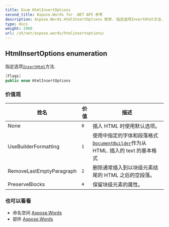```yaml
---
title: Enum HtmlInsertOptions
second_title: Aspose.Words for .NET API 参考
description: Aspose.Words.HtmlInsertOptions 枚举. 指定选项InsertHtml方法.
type: docs
weight: 2960
url: /zh/net/aspose.words/htmlinsertoptions/
---
```

## HtmlInsertOptions enumeration

指定选项[`InsertHtml`](../documentbuilder/inserthtml/)方法.

```csharp
[Flags]
public enum HtmlInsertOptions
```

### 价值观

| 姓名 | 价值 | 描述 |
| --- | --- | --- |
| None | `0` | 插入 HTML 时使用默认选项。 |
| UseBuilderFormatting | `1` | 使用中指定的字体和段落格式[`DocumentBuilder`](../documentbuilder/)作为从 HTML. 插入的 text 的基本格式 |
| RemoveLastEmptyParagraph | `2` | 删除通常插入到以块级元素结尾的 HTML 之后的空段落。 |
| PreserveBlocks | `4` | 保留块级元素的属性。 |

### 也可以看看

* 命名空间 [Aspose.Words](../../aspose.words/)
* 部件 [Aspose.Words](../../)


